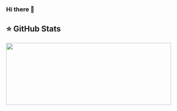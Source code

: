 ### Hi there 👋
## ⭐ GitHub Stats
<a href="https://github.com/gubanovpm/github-readme-stats">
  <img width=450 height=170 align="center" src="https://github-readme-stats.vercel.app/api?username=PozhiloyPumba&theme=midnight-purple&show_icons=true&bg_color=0D1117&hide_border=true" />
</a>

